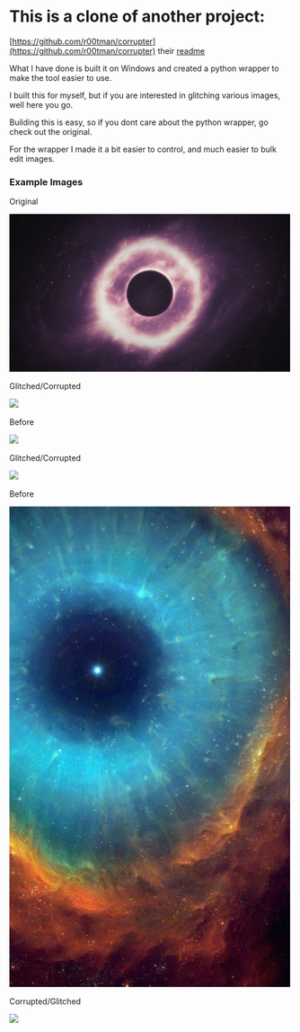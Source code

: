 # This is a clone of another project:

[https://github.com/r00tman/corrupter](https://github.com/r00tman/corrupter)
their [readme](old_README.md)

What I have done is built it on Windows and created a python wrapper to make the tool easier to use.

I built this for myself, but if you are interested in glitching various images, well here you go.

Building this is easy, so if you dont care about the python wrapper, go check out the original.

For the wrapper I made it a bit easier to control, and much easier to bulk edit images.

### Example Images

Original

<img src="input/eye2.png" width="500">

Glitched/Corrupted

<img src="output/corrupt_eye2.png" width="500">

Before

<img src="input/mars.png" width="500">

Glitched/Corrupted

<img src="output/glitch_mars.png" width="500">

Before

<img src="input/galactic_eye.png" width="500">

Corrupted/Glitched

<img src="output/corrupt_galactic_eye_2.png" width="500">
